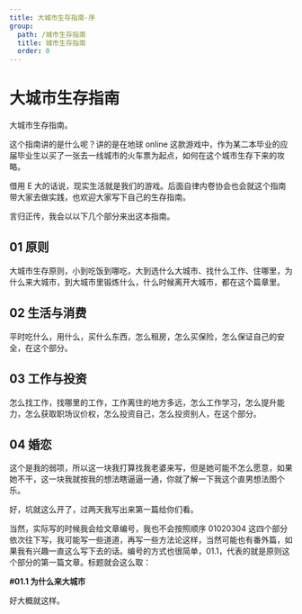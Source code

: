 ```yaml
---
title: 大城市生存指南-序
group:
  path: /城市生存指南
  title: 城市生存指南
  order: 0
---
```


# 大城市生存指南

大城市生存指南。

这个指南讲的是什么呢？讲的是在地球 online 这款游戏中，作为某二本毕业的应届毕业生以买了一张去一线城市的火车票为起点，如何在这个城市生存下来的攻略。

借用 E 大的话说，现实生活就是我们的游戏。后面自律内卷协会也会就这个指南带大家去做实践，也欢迎大家写下自己的生存指南。

言归正传，我会以以下几个部分来出这本指南。

## 01 原则

大城市生存原则，小到吃饭到哪吃，大到选什么大城市、找什么工作、住哪里，为什么来大城市，到大城市里锻炼什么，什么时候离开大城市，都在这个篇章里。

## 02 生活与消费

平时吃什么，用什么，买什么东西，怎么租房，怎么买保险，怎么保证自己的安全，在这个部分。

## 03 工作与投资

怎么找工作，找哪里的工作，工作离住的地方多远，怎么工作学习，怎么提升能力，怎么获取职场议价权，怎么投资自己，怎么投资别人，在这个部分。

## 04 婚恋

这个是我的弱项，所以这一块我打算找我老婆来写，但是她可能不怎么愿意，如果她不干，这一块我就按我的想法瞎逼逼一通，你就了解一下我这个直男想法图个乐。

好，坑就这么开了，过两天我写出来第一篇给你们看。

当然，实际写的时候我会给文章编号，我也不会按照顺序 01020304 这四个部分依次往下写，我可能写一些道道，再写一些方法论这样，当然可能也有番外篇，如果我有兴趣一直这么写下去的话。编号的方式也很简单，01.1，代表的就是原则这个部分的第一篇文章。标题就会这么取：

**#01.1 为什么来大城市**

好大概就这样。
